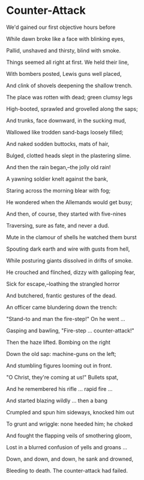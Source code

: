 # Counter-Attack

We'd gained our first objective hours before

While dawn broke like a face with blinking eyes,

Pallid, unshaved and thirsty, blind with smoke.

Things seemed all right at first. We held their line,

With bombers posted, Lewis guns well placed,

And clink of shovels deepening the shallow trench.



The place was rotten with dead; green clumsy legs

High-booted, sprawled and grovelled along the saps;

And trunks, face downward, in the sucking mud,

Wallowed like trodden sand-bags loosely filled;

And naked sodden buttocks, mats of hair,

Bulged, clotted heads slept in the plastering slime.

And then the rain began,–the jolly old rain!



A yawning soldier knelt against the bank,

Staring across the morning blear with fog;

He wondered when the Allemands would get busy;

And then, of course, they started with five-nines

Traversing, sure as fate, and never a dud.

Mute in the clamour of shells he watched them burst

Spouting dark earth and wire with gusts from hell,

While posturing giants dissolved in drifts of smoke.

He crouched and flinched, dizzy with galloping fear,

Sick for escape,–loathing the strangled horror

And butchered, frantic gestures of the dead.

An officer came blundering down the trench:

"Stand-to and man the fire-step!" On he went ...

Gasping and bawling, "Fire-step ... counter-attack!"



Then the haze lifted. Bombing on the right

Down the old sap: machine-guns on the left;

And stumbling figures looming out in front.

"O Christ, they're coming at us!" Bullets spat,



And he remembered his rifle ... rapid fire ...

And started blazing wildly ... then a bang

Crumpled and spun him sideways, knocked him out

To grunt and wriggle: none heeded him; he choked

And fought the flapping veils of smothering gloom,

Lost in a blurred confusion of yells and groans ...

Down, and down, and down, he sank and drowned,

Bleeding to death. The counter-attack had failed.

